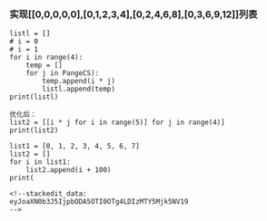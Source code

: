 ### 实现[[0,0,0,0,0],[0,1,2,3,4],[0,2,4,6,8],[0,3,6,9,12]]列表

```
listl = []
# i = 0
# i = 1
for i in range(4):
	temp = []
	for j in PangeCS):
		temp.append(i * j)
		listl.append(temp)
print(listl)

优化后：
list2 = [[i * j for i in range(5)] for j in range(4)]
print(list2)
```

```
list1 = [0, 1, 2, 3, 4, 5, 6, 7]
list2 = []
for i in list1:
	list2.append(i + 100)
print(

<!--stackedit_data:
eyJoaXN0b3J5IjpbODA5OTI0OTg4LDIzMTY5Mjk5NV19
-->